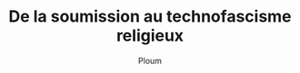 ---
layout: post
title: "De la soumission au technofascisme religieux"
link: https://ploum.net/2025-02-19-technofascisme-religieux.html
author: "Ploum"
published_date: "19/02/2025"
description: "Sur Mastodon, David Chisnall fait le point sur une année d’utilisation de GitHub Copilot pour coder. Et le résultat est clair : si, au début, il a l’impression de gagner du temps en devant moins taper sur son ordinateur, ce temps est très largement perdu par les heures voire les jours nécessaires à déboguer des bugs subtils qui ne seraient jamais arrivés s’il avait écrit le code lui-même en premier lieu ou, au pire, qu’il aurait pu détecter beaucoup plus vite."
language: "fr"
categories: "Liens"
tags: "ia technologie développement"
og-tags: "ia technologie développement"
permalink: /:categories/:year/:month/:day/:title/
---